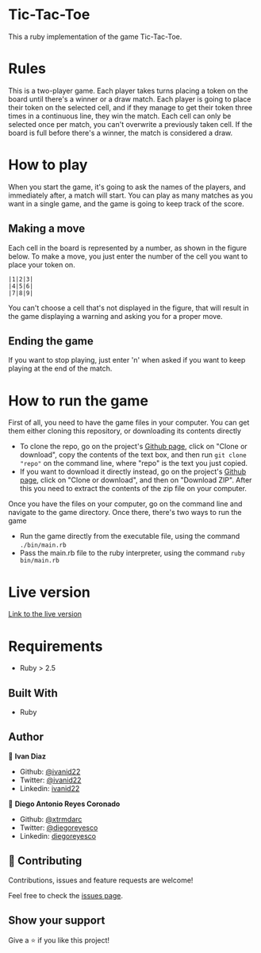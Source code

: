 # Tic-Tac-Toe

This a ruby implementation of the game Tic-Tac-Toe. 

# Rules

This is a two-player game. Each player takes turns placing a token on the board until there's a winner or a draw match.
Each player is going to place their token on the selected cell, and if they manage to get their token three times in a continuous line, they win the match.
Each cell can only be selected once per match, you can't overwrite a previously taken cell.
If the board is full before there's a winner, the match is considered a draw.

# How to play

When you start the game, it's going to ask the names of the players, and immediately after, a match will start. 
You can play as many matches as you want in a single game, and the game is going to keep track of the score.

## Making a move
Each cell in the board is represented by a number, as shown in the figure below. To make a move, you just enter the number of the cell you want to place your token on.

    |1|2|3|
    |4|5|6|
    |7|8|9|

You can't choose a cell that's not displayed in the figure, that will result in the game displaying a warning and asking you for a proper move.

## Ending the game
If you want to stop playing, just enter 'n' when asked if you want to keep playing at the end of the match.

# How to run the game
First of all, you need to have the game files in your computer. You can get them either cloning this repository, or downloading its contents directly
- To clone the repo, go on the project's [Github page](https://github.com/xtrmdarc/Tic-tac-toe), click on "Clone or download", copy the contents of the text box, and then run `git clone "repo"` on the command line, where "repo" is the text you just copied.
- If you want to download it directly instead, go on the project's [Github page](https://github.com/xtrmdarc/Tic-tac-toe), click on "Clone or download", and then on "Download ZIP". After this you need to extract the contents of the zip file on your computer.

Once you have the files on your computer, go on the command line and navigate to the game directory. Once there, there's two ways to run the game

- Run the game directly from the executable file, using the command `./bin/main.rb`
- Pass the main.rb file to the ruby interpreter, using the command `ruby bin/main.rb`

# Live version

[Link to the live version](https://tic-tac-toe.xtrmdarc.repl.run/)

# Requirements

- Ruby > 2.5

## Built With

- Ruby

## Author

👤 **Ivan Diaz**

- Github: [@ivanid22](https://github.com/ivanid22)
- Twitter: [@ivanid22](https://twitter.com/ivanid22)
- Linkedin: [ivanid22](https://www.linkedin.com/in/ivan-diaz-3a38b3150/)

👤 **Diego Antonio Reyes Coronado**

- Github: [@xtrmdarc](https://github.com/xtrmdarc)
- Twitter: [@diegoreyesco](https://twitter.com/DiegoAn91629127)
- Linkedin: [diegoreyesco](https://www.linkedin.com/in/diego-reyes-coronado-7a7189b7/)


## 🤝 Contributing

Contributions, issues and feature requests are welcome!

Feel free to check the [issues page](issues/).

## Show your support

Give a ⭐️ if you like this project!
